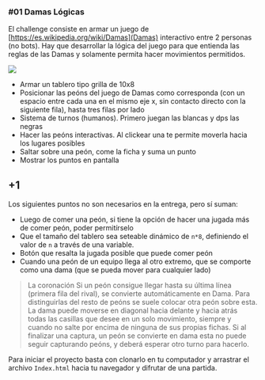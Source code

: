 
### #01 Damas Lógicas

El challenge consiste en armar un juego de [https://es.wikipedia.org/wiki/Damas](Damas) interactivo entre 2 personas (no bots).
Hay que desarrollar la lógica del juego para que entienda las reglas de las Damas y solamente permita hacer movimientos permitidos.

![](https://i.imgur.com/DNgBf6Y.png)

* Armar un tablero tipo grilla de 10x8
* Posicionar las peóns del juego de Damas como corresponda (con un espacio entre cada una en el mismo eje x, sin contacto directo con la siguiente fila), hasta tres filas por lado
* Sistema de turnos (humanos). Primero juegan las blancas y dps las negras
* Hacer las peóns interactivas. Al clickear una te permite moverla hacia los lugares posibles
* Saltar sobre una peón, come la ficha y suma un punto
* Mostrar los puntos en pantalla

## +1
Los siguientes puntos no son necesarios en la entrega, pero sí suman:
* Luego de comer una peón, si tiene la opción de hacer una jugada más de comer peón, poder permitírselo
* Que el tamaño del tablero sea seteable dinámico de `n*8`, definiendo el valor de `n` a través de una variable.
* Botón que resalta la jugada posible que puede comer peón
* Cuando una peón de un equipo llega al otro extremo, que se comporte como una dama (que se pueda mover para cualquier lado)
> La coronación
Si un peón consigue llegar hasta su última línea (primera fila del rival), se convierte automáticamente en Dama. Para distinguirlas del resto de peóns se suele colocar otra peón sobre esta. La dama puede moverse en diagonal hacia delante y hacia atrás todas las casillas que desee en un solo movimiento, siempre y cuando no salte por encima de ninguna de sus propias fichas. Si al finalizar una captura, un peón se convierte en dama esta no puede seguir capturando peóns, y deberá esperar otro turno para hacerlo.

Para iniciar el proyecto basta con clonarlo en tu computador y arrastrar el archivo `Index.html` hacia tu navegador y difrutar de una partida.

